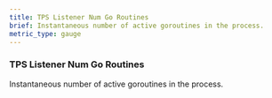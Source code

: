 ```yaml
---
title: TPS Listener Num Go Routines
brief: Instantaneous number of active goroutines in the process.
metric_type: gauge
---
```


### TPS Listener Num Go Routines

Instantaneous number of active goroutines in the process.